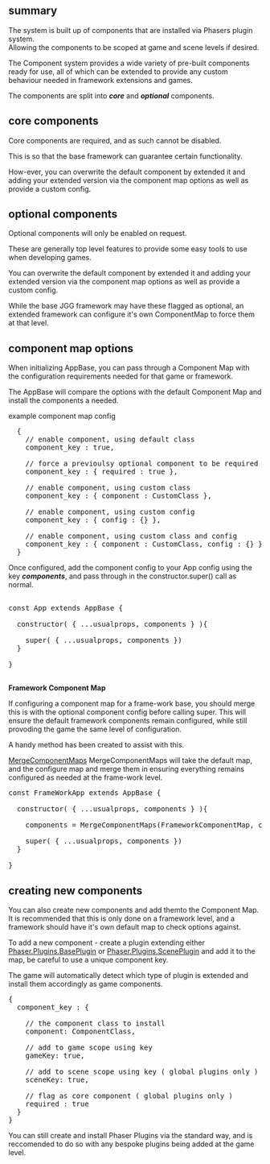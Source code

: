 ## summary

The system is built up of components that are installed via Phasers plugin system.  
Allowing the components to be scoped at game and scene levels if desired.

The Component system provides a wide variety of pre-built components ready for use, all of which can be extended to provide any custom behaviour needed in framework extensions and games.

The components are split into **_core_** and **_optional_** components.

## core components

Core components are required, and as such cannot be disabled.

This is so that the base framework can guarantee certain functionality.

How-ever, you can overwrite the default component by extended it and adding your extended version via the component map options as well as provide a custom config.

## optional components

Optional components will only be enabled on request.

These are generally top level features to provide some easy tools to use when developing games.

You can overwrite the default component by extended it and adding your extended version via the component map options as well as provide a custom config.

While the base JGG framework may have these flagged as optional, an extended framework can configure it's own ComponentMap to force them at that level.

## component map options

When initializing AppBase, you can pass through a Component Map with the configuration requirements needed for that game or framework.

The AppBase will compare the options with the default Component Map and install the components a needed.

example component map config

<pre>
  {
    // enable component, using default class
    component_key : true,

    // force a previoulsy optional component to be required
    component_key : { required : true },

    // enable component, using custom class
    component_key : { component : CustomClass },

    // enable component, using custom config
    component_key : { config : {} },

    // enable component, using custom class and config
    component_key : { component : CustomClass, config : {} }
  }
</pre>

Once configured, add the component config to your App config using the key **_components_**, and pass through in the constructor.super() call as normal.

<pre>

const App extends AppBase {

  constructor( { ...usualprops, components } ){

    super( { ...usualprops, components })
  }

}

</pre>

**Framework Component Map**

If configuring a component map for a frame-work base, you should merge this is with the optional component config before calling super.
This will ensure the default framework components remain configured, while still provoding the game the same level of configuration.

A handy method has been created to assist with this.

[MergeComponentMaps](global.html#MergeComponentMaps)
MergeComponentMaps will take the default map, and the configure map and merge them in ensuring everything remains configured as needed at the frame-work level.

<pre>
const FrameWorkApp extends AppBase {

  constructor( { ...usualprops, components } ){

    components = MergeComponentMaps(FrameworkComponentMap, components);

    super( { ...usualprops, components })
  }

}
</pre>

## creating new components

You can also create new components and add themto the Component Map.
It is recommended that this is only done on a framework level, and a framework should have it's own default map to check options against.

To add a new component - create a plugin extending either [Phaser.Plugins.BasePlugin](https://photonstorm.github.io/phaser3-docs/Phaser.Plugins.BasePlugin.html) or [Phaser.Plugins.ScenePlugin](https://photonstorm.github.io/phaser3-docs/Phaser.Plugins.ScenePlugin.html) and add it to the map, be careful to use a unique component key.

The game will automatically detect which type of plugin is extended and install them accordingly as game components.

<pre>
{
  component_key : {

    // the component class to install
    component: ComponentClass,

    // add to game scope using key
    gameKey: true,

    // add to scene scope using key ( global plugins only )
    sceneKey: true,

    // flag as core component ( global plugins only )
    required : true
  }
}
</pre>

You can still create and install Phaser Plugins via the standard way, and is reccomended to do so with any bespoke plugins being added at the game level.
